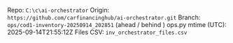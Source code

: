 ﻿Repo: `C:\c\ai-orchestrator`
Origin: `https://github.com/carfinancinghub/ai-orchestrator.git`
Branch: `ops/cod1-inventory-20250914_202851` (ahead  / behind )
ops.py mtime (UTC): 2025-09-14T21:55:12Z
Files CSV: `inv_orchestrator_files.csv`
